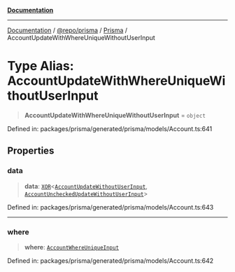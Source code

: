 [**Documentation**](../../../../../README.md)

***

[Documentation](../../../../../README.md) / [@repo/prisma](../../../README.md) / [Prisma](../README.md) / AccountUpdateWithWhereUniqueWithoutUserInput

# Type Alias: AccountUpdateWithWhereUniqueWithoutUserInput

> **AccountUpdateWithWhereUniqueWithoutUserInput** = `object`

Defined in: packages/prisma/generated/prisma/models/Account.ts:641

## Properties

### data

> **data**: [`XOR`](XOR.md)\<[`AccountUpdateWithoutUserInput`](AccountUpdateWithoutUserInput.md), [`AccountUncheckedUpdateWithoutUserInput`](AccountUncheckedUpdateWithoutUserInput.md)\>

Defined in: packages/prisma/generated/prisma/models/Account.ts:643

***

### where

> **where**: [`AccountWhereUniqueInput`](AccountWhereUniqueInput.md)

Defined in: packages/prisma/generated/prisma/models/Account.ts:642

